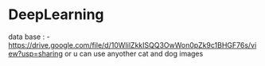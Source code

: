# DeepLearning
data base : - https://drive.google.com/file/d/10WIilZkkISQQ3OwWon0pZk9c1BHGF76s/view?usp=sharing
or u can use anyother cat and dog images
